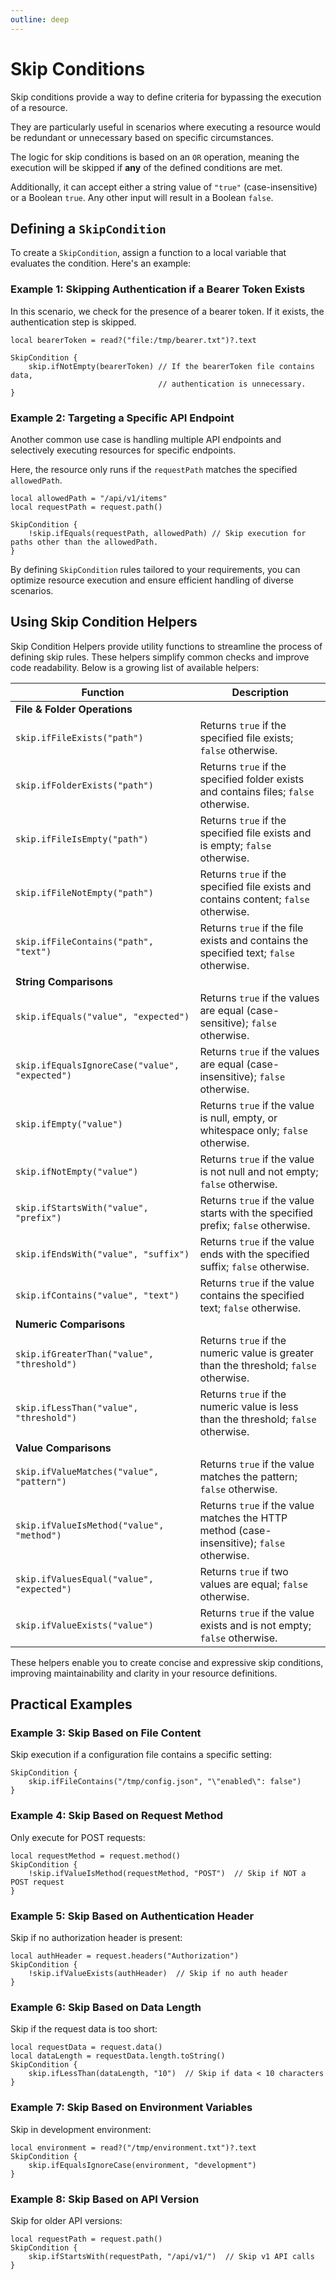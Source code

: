 ```yaml
---
outline: deep
---
```


# Skip Conditions

Skip conditions provide a way to define criteria for bypassing the execution of a resource.

They are particularly useful in scenarios where executing a resource would be redundant or unnecessary based on specific
circumstances.

The logic for skip conditions is based on an `OR` operation, meaning the execution will be skipped if **any** of the
defined conditions are met.

Additionally, it can accept either a string value of `"true"` (case-insensitive) or a Boolean `true`. Any other input
will result in a Boolean `false`.

## Defining a `SkipCondition`

To create a `SkipCondition`, assign a function to a local variable that evaluates the condition. Here's an example:

### Example 1: Skipping Authentication if a Bearer Token Exists

In this scenario, we check for the presence of a bearer token. If it exists, the authentication step is skipped.

```pkl
local bearerToken = read?("file:/tmp/bearer.txt")?.text

SkipCondition {
    skip.ifNotEmpty(bearerToken) // If the bearerToken file contains data,
                                 // authentication is unnecessary.
}
```

### Example 2: Targeting a Specific API Endpoint

Another common use case is handling multiple API endpoints and selectively executing resources for specific endpoints.

Here, the resource only runs if the `requestPath` matches the specified `allowedPath`.

```pkl
local allowedPath = "/api/v1/items"
local requestPath = request.path()

SkipCondition {
    !skip.ifEquals(requestPath, allowedPath) // Skip execution for paths other than the allowedPath.
}
```

By defining `SkipCondition` rules tailored to your requirements, you can optimize resource execution and ensure
efficient handling of diverse scenarios.

## Using Skip Condition Helpers

Skip Condition Helpers provide utility functions to streamline the process of defining skip rules. These helpers
simplify common checks and improve code readability. Below is a growing list of available helpers:

| **Function**                                      | **Description**                                                                                     |
|---------------------------------------------------|-----------------------------------------------------------------------------------------------------|
| **File & Folder Operations**                     |                                                                                                     |
| `skip.ifFileExists("path")`                      | Returns `true` if the specified file exists; `false` otherwise.                                    |
| `skip.ifFolderExists("path")`                    | Returns `true` if the specified folder exists and contains files; `false` otherwise.              |
| `skip.ifFileIsEmpty("path")`                     | Returns `true` if the specified file exists and is empty; `false` otherwise.                      |
| `skip.ifFileNotEmpty("path")`                    | Returns `true` if the specified file exists and contains content; `false` otherwise.              |
| `skip.ifFileContains("path", "text")`            | Returns `true` if the file exists and contains the specified text; `false` otherwise.             |
| **String Comparisons**                           |                                                                                                     |
| `skip.ifEquals("value", "expected")`             | Returns `true` if the values are equal (case-sensitive); `false` otherwise.                       |
| `skip.ifEqualsIgnoreCase("value", "expected")`   | Returns `true` if the values are equal (case-insensitive); `false` otherwise.                     |
| `skip.ifEmpty("value")`                          | Returns `true` if the value is null, empty, or whitespace only; `false` otherwise.                |
| `skip.ifNotEmpty("value")`                       | Returns `true` if the value is not null and not empty; `false` otherwise.                         |
| `skip.ifStartsWith("value", "prefix")`           | Returns `true` if the value starts with the specified prefix; `false` otherwise.                  |
| `skip.ifEndsWith("value", "suffix")`             | Returns `true` if the value ends with the specified suffix; `false` otherwise.                    |
| `skip.ifContains("value", "text")`               | Returns `true` if the value contains the specified text; `false` otherwise.                       |
| **Numeric Comparisons**                          |                                                                                                     |
| `skip.ifGreaterThan("value", "threshold")`       | Returns `true` if the numeric value is greater than the threshold; `false` otherwise.             |
| `skip.ifLessThan("value", "threshold")`          | Returns `true` if the numeric value is less than the threshold; `false` otherwise.                |
| **Value Comparisons**                            |                                                                                                     |
| `skip.ifValueMatches("value", "pattern")`        | Returns `true` if the value matches the pattern; `false` otherwise.                               |
| `skip.ifValueIsMethod("value", "method")`        | Returns `true` if the value matches the HTTP method (case-insensitive); `false` otherwise.       |
| `skip.ifValuesEqual("value", "expected")`        | Returns `true` if two values are equal; `false` otherwise.                                        |
| `skip.ifValueExists("value")`                    | Returns `true` if the value exists and is not empty; `false` otherwise.                           |

These helpers enable you to create concise and expressive skip conditions, improving maintainability and clarity in your
resource definitions.

## Practical Examples

### Example 3: Skip Based on File Content
Skip execution if a configuration file contains a specific setting:

```pkl
SkipCondition {
    skip.ifFileContains("/tmp/config.json", "\"enabled\": false")
}
```

### Example 4: Skip Based on Request Method
Only execute for POST requests:

```pkl
local requestMethod = request.method()
SkipCondition {
    !skip.ifValueIsMethod(requestMethod, "POST")  // Skip if NOT a POST request
}
```

### Example 5: Skip Based on Authentication Header
Skip if no authorization header is present:

```pkl
local authHeader = request.headers("Authorization")
SkipCondition {
    !skip.ifValueExists(authHeader)  // Skip if no auth header
}
```

### Example 6: Skip Based on Data Length
Skip if the request data is too short:

```pkl
local requestData = request.data()
local dataLength = requestData.length.toString()
SkipCondition {
    skip.ifLessThan(dataLength, "10")  // Skip if data < 10 characters
}
```

### Example 7: Skip Based on Environment Variables
Skip in development environment:

```pkl
local environment = read?("/tmp/environment.txt")?.text
SkipCondition {
    skip.ifEqualsIgnoreCase(environment, "development")
}
```

### Example 8: Skip Based on API Version
Skip for older API versions:

```pkl
local requestPath = request.path()
SkipCondition {
    skip.ifStartsWith(requestPath, "/api/v1/")  // Skip v1 API calls
}
```
